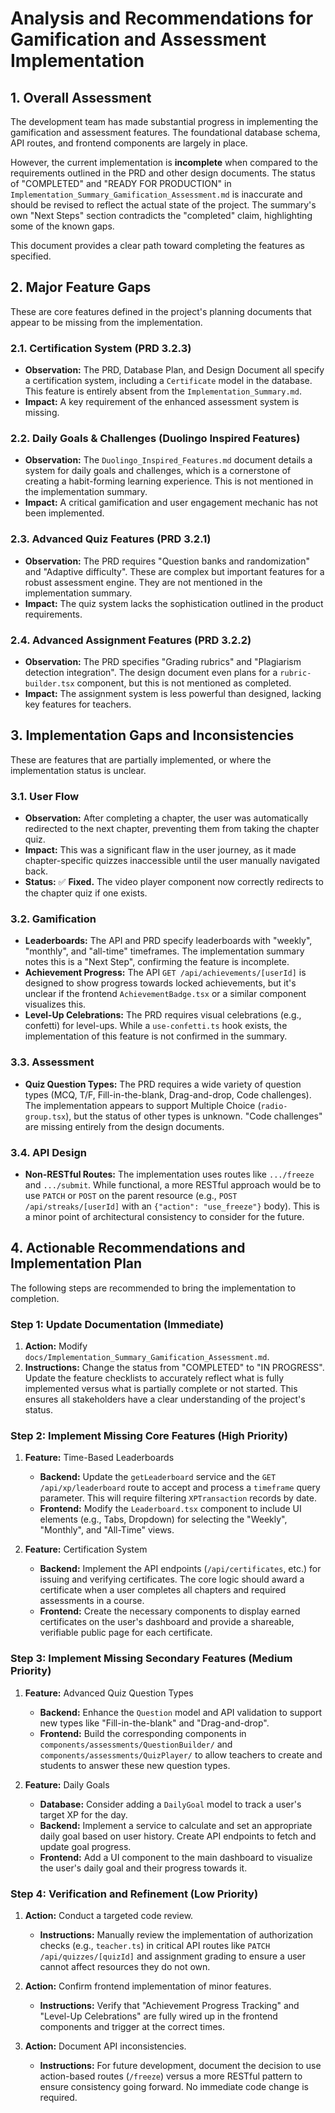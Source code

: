 # Analysis and Recommendations for Gamification and Assessment Implementation

## 1. Overall Assessment

The development team has made substantial progress in implementing the gamification and assessment features. The foundational database schema, API routes, and frontend components are largely in place.

However, the current implementation is **incomplete** when compared to the requirements outlined in the PRD and other design documents. The status of "COMPLETED" and "READY FOR PRODUCTION" in `Implementation_Summary_Gamification_Assessment.md` is inaccurate and should be revised to reflect the actual state of the project. The summary's own "Next Steps" section contradicts the "completed" claim, highlighting some of the known gaps.

This document provides a clear path toward completing the features as specified.

## 2. Major Feature Gaps

These are core features defined in the project's planning documents that appear to be missing from the implementation.

### 2.1. Certification System (PRD 3.2.3)
- **Observation:** The PRD, Database Plan, and Design Document all specify a certification system, including a `Certificate` model in the database. This feature is entirely absent from the `Implementation_Summary.md`.
- **Impact:** A key requirement of the enhanced assessment system is missing.

### 2.2. Daily Goals & Challenges (Duolingo Inspired Features)
- **Observation:** The `Duolingo_Inspired_Features.md` document details a system for daily goals and challenges, which is a cornerstone of creating a habit-forming learning experience. This is not mentioned in the implementation summary.
- **Impact:** A critical gamification and user engagement mechanic has not been implemented.

### 2.3. Advanced Quiz Features (PRD 3.2.1)
- **Observation:** The PRD requires "Question banks and randomization" and "Adaptive difficulty". These are complex but important features for a robust assessment engine. They are not mentioned in the implementation summary.
- **Impact:** The quiz system lacks the sophistication outlined in the product requirements.

### 2.4. Advanced Assignment Features (PRD 3.2.2)
- **Observation:** The PRD specifies "Grading rubrics" and "Plagiarism detection integration". The design document even plans for a `rubric-builder.tsx` component, but this is not mentioned as completed.
- **Impact:** The assignment system is less powerful than designed, lacking key features for teachers.

## 3. Implementation Gaps and Inconsistencies

These are features that are partially implemented, or where the implementation status is unclear.

### 3.1. User Flow
- **Observation:** After completing a chapter, the user was automatically redirected to the next chapter, preventing them from taking the chapter quiz.
- **Impact:** This was a significant flaw in the user journey, as it made chapter-specific quizzes inaccessible until the user manually navigated back.
- **Status:** ✅ **Fixed.** The video player component now correctly redirects to the chapter quiz if one exists.

### 3.2. Gamification
- **Leaderboards:** The API and PRD specify leaderboards with "weekly", "monthly", and "all-time" timeframes. The implementation summary notes this is a "Next Step", confirming the feature is incomplete.
- **Achievement Progress:** The API `GET /api/achievements/[userId]` is designed to show progress towards locked achievements, but it's unclear if the frontend `AchievementBadge.tsx` or a similar component visualizes this.
- **Level-Up Celebrations:** The PRD requires visual celebrations (e.g., confetti) for level-ups. While a `use-confetti.ts` hook exists, the implementation of this feature is not confirmed in the summary.

### 3.3. Assessment
- **Quiz Question Types:** The PRD requires a wide variety of question types (MCQ, T/F, Fill-in-the-blank, Drag-and-drop, Code challenges). The implementation appears to support Multiple Choice (`radio-group.tsx`), but the status of other types is unknown. "Code challenges" are missing entirely from the design documents.

### 3.4. API Design
- **Non-RESTful Routes:** The implementation uses routes like `.../freeze` and `.../submit`. While functional, a more RESTful approach would be to use `PATCH` or `POST` on the parent resource (e.g., `POST /api/streaks/[userId]` with an `{"action": "use_freeze"}` body). This is a minor point of architectural consistency to consider for the future.

## 4. Actionable Recommendations and Implementation Plan

The following steps are recommended to bring the implementation to completion.

### Step 1: Update Documentation (Immediate)
1.  **Action:** Modify `docs/Implementation_Summary_Gamification_Assessment.md`.
2.  **Instructions:** Change the status from "COMPLETED" to "IN PROGRESS". Update the feature checklists to accurately reflect what is fully implemented versus what is partially complete or not started. This ensures all stakeholders have a clear understanding of the project's status.

### Step 2: Implement Missing Core Features (High Priority)

1.  **Feature:** Time-Based Leaderboards
    -   **Backend:** Update the `getLeaderboard` service and the `GET /api/xp/leaderboard` route to accept and process a `timeframe` query parameter. This will require filtering `XPTransaction` records by date.
    -   **Frontend:** Modify the `Leaderboard.tsx` component to include UI elements (e.g., Tabs, Dropdown) for selecting the "Weekly", "Monthly", and "All-Time" views.

2.  **Feature:** Certification System
    -   **Backend:** Implement the API endpoints (`/api/certificates`, etc.) for issuing and verifying certificates. The core logic should award a certificate when a user completes all chapters and required assessments in a course.
    -   **Frontend:** Create the necessary components to display earned certificates on the user's dashboard and provide a shareable, verifiable public page for each certificate.

### Step 3: Implement Missing Secondary Features (Medium Priority)

1.  **Feature:** Advanced Quiz Question Types
    -   **Backend:** Enhance the `Question` model and API validation to support new types like "Fill-in-the-blank" and "Drag-and-drop".
    -   **Frontend:** Build the corresponding components in `components/assessments/QuestionBuilder/` and `components/assessments/QuizPlayer/` to allow teachers to create and students to answer these new question types.

2.  **Feature:** Daily Goals
    -   **Database:** Consider adding a `DailyGoal` model to track a user's target XP for the day.
    -   **Backend:** Implement a service to calculate and set an appropriate daily goal based on user history. Create API endpoints to fetch and update goal progress.
    -   **Frontend:** Add a UI component to the main dashboard to visualize the user's daily goal and their progress towards it.

### Step 4: Verification and Refinement (Low Priority)

1.  **Action:** Conduct a targeted code review.
    -   **Instructions:** Manually review the implementation of authorization checks (e.g., `teacher.ts`) in critical API routes like `PATCH /api/quizzes/[quizId]` and assignment grading to ensure a user cannot affect resources they do not own.

2.  **Action:** Confirm frontend implementation of minor features.
    -   **Instructions:** Verify that "Achievement Progress Tracking" and "Level-Up Celebrations" are fully wired up in the frontend components and trigger at the correct times.

3.  **Action:** Document API inconsistencies.
    -   **Instructions:** For future development, document the decision to use action-based routes (`/freeze`) versus a more RESTful pattern to ensure consistency going forward. No immediate code change is required.
